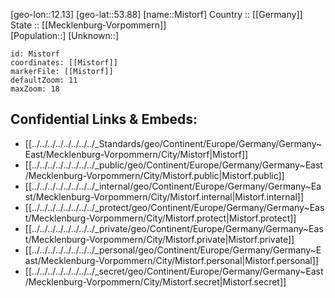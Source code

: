 ﻿---
location: [53.88,12.13] 
mapzoom: [7,12] 
mapmarker: city 
type: City
tags:
- geo/City


SpocWebEntityId: 32507
isDeleted: false
confidential: public

---
[geo-lon::12.13] 
[geo-lat::53.88] 
[name::Mistorf] 
Country :: [[Germany]]  
State :: [[Mecklenburg-Vorpommern]]  
[Population::] 
[Unknown::] 


```leaflet
id: Mistorf
coordinates: [[Mistorf]] 
markerFile: [[Mistorf]] 
defaultZoom: 11 
maxZoom: 18
```


## Confidential Links & Embeds: 
- [[../../../../../../../../_Standards/geo/Continent/Europe/Germany/Germany~East/Mecklenburg-Vorpommern/City/Mistorf|Mistorf]] 
- [[../../../../../../../../_public/geo/Continent/Europe/Germany/Germany~East/Mecklenburg-Vorpommern/City/Mistorf.public|Mistorf.public]] 
- [[../../../../../../../../_internal/geo/Continent/Europe/Germany/Germany~East/Mecklenburg-Vorpommern/City/Mistorf.internal|Mistorf.internal]] 
- [[../../../../../../../../_protect/geo/Continent/Europe/Germany/Germany~East/Mecklenburg-Vorpommern/City/Mistorf.protect|Mistorf.protect]] 
- [[../../../../../../../../_private/geo/Continent/Europe/Germany/Germany~East/Mecklenburg-Vorpommern/City/Mistorf.private|Mistorf.private]] 
- [[../../../../../../../../_personal/geo/Continent/Europe/Germany/Germany~East/Mecklenburg-Vorpommern/City/Mistorf.personal|Mistorf.personal]] 
- [[../../../../../../../../_secret/geo/Continent/Europe/Germany/Germany~East/Mecklenburg-Vorpommern/City/Mistorf.secret|Mistorf.secret]] 
